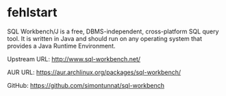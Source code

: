 # fehlstart

SQL Workbench/J is a free, DBMS-independent, cross-platform SQL query tool. It is written in Java and should run on any operating system that provides a Java Runtime Environment.

Upstream URL: http://www.sql-workbench.net/

AUR URL: https://aur.archlinux.org/packages/sql-workbench/

GitHub: https://github.com/simontunnat/sql-workbench
